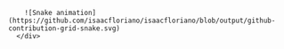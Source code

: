 
<div>


        ![Snake animation](https://github.com/isaacfloriano/isaacfloriano/blob/output/github-contribution-grid-snake.svg)
      </div>

